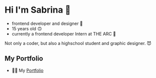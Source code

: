 
# Hi I'm Sabrina 👋

- frontend developer and designer 🦄
- 15 years old 🙃
- currently a frontend developer Intern at THE ARC 👀

Not only a coder, but also a highschool student and graphic designer. 😈



## My Portfolio
- 👨‍💻 My <a href="https://sabrinaabrodi.vercel.app/">Portfolio</a>

